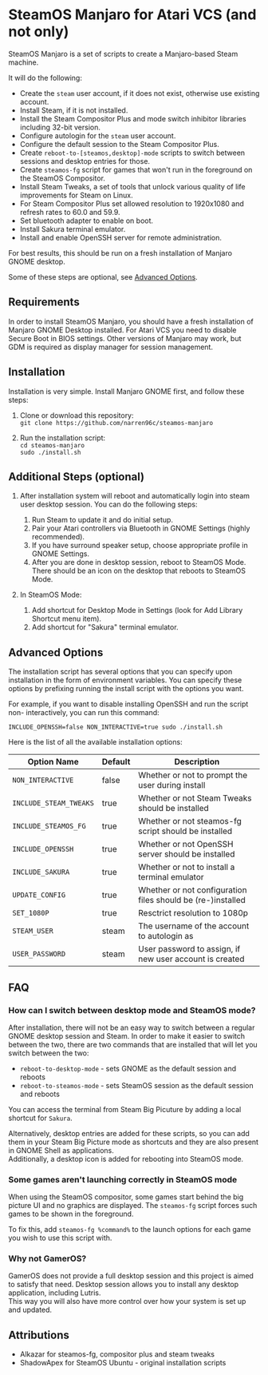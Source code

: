 # SteamOS Manjaro for Atari VCS (and not only)

SteamOS Manjaro is a set of scripts to create a Manjaro-based Steam machine.

It will do the following:

* Create the `steam` user account, if it does not exist, otherwise use existing account.
* Install Steam, if it is not installed.
* Install the Steam Compositor Plus and mode switch inhibitor libraries including 32-bit version.
* Configure autologin for the `steam` user account.
* Configure the default session to the Steam Compositor Plus.
* Create `reboot-to-[steamos,desktop]-mode` scripts to switch between sessions and desktop entries for those.
* Create `steamos-fg` script for games that won't run in the foreground on the SteamOS Compositor.
* Install Steam Tweaks, a set of tools that unlock various quality of life improvements for Steam on Linux.
* For Steam Compositor Plus set allowed resolution to 1920x1080 and refresh rates to 60.0 and 59.9.
* Set bluetooth adapter to enable on boot.
* Install Sakura terminal emulator.
* Install and enable OpenSSH server for remote administration.

For best results, this should be run on a fresh installation of
Manjaro GNOME desktop.

Some of these steps are optional, see [Advanced Options](#advanced-options).

## Requirements
In order to install SteamOS Manjaro, you should have a fresh installation of Manjaro GNOME Desktop 
installed. For Atari VCS you need to disable Secure Boot in BIOS settings.
Other versions of Manjaro may work, but GDM is required as display manager for session management.

## Installation
Installation is very simple. Install Manjaro GNOME first, and follow these steps:

1. Clone or download this repository:  
`git clone https://github.com/narren96c/steamos-manjaro`  

2. Run the installation script:  
`cd steamos-manjaro`  
`sudo ./install.sh`  

## Additional Steps (optional)
1. After installation system will reboot and automatically login into steam user desktop session. You can do the following steps:
   1. Run Steam to update it and do initial setup.
   2. Pair your Atari controllers via Bluetooth in GNOME Settings (highly recommended).
   3. If you have surround speaker setup, choose appropriate profile in GNOME Settings.
   4. After you are done in desktop session, reboot to SteamOS Mode. There should be an icon on the desktop that reboots to SteamOS Mode.

2. In SteamOS Mode:
   1. Add shortcut for Desktop Mode in Settings (look for Add Library Shortcut menu item).
   2. Add shortcut for "Sakura" terminal emulator.
   
## Advanced Options
The installation script has several options that you can specify upon installation
in the form of environment variables. You can specify these options by prefixing
running the install script with the options you want.

For example, if you want to disable installing OpenSSH and run the script non-
interactively, you can run this command:

`INCLUDE_OPENSSH=false NON_INTERACTIVE=true sudo ./install.sh`

Here is the list of all the available installation options:

| Option Name            | Default | Description                                                 |
| ---------------------- | ------- | ----------------------------------------------------------- |
| `NON_INTERACTIVE`      | false   | Whether or not to prompt the user during install            |
| `INCLUDE_STEAM_TWEAKS` | true    | Whether or not Steam Tweaks should be installed             |
| `INCLUDE_STEAMOS_FG`   | true    | Whether or not steamos-fg script should be installed        |
| `INCLUDE_OPENSSH`      | true    | Whether or not OpenSSH server should be installed           |
| `INCLUDE_SAKURA`       | true    | Whether or not to install a terminal emulator               |
| `UPDATE_CONFIG`        | true    | Whether or not configuration files should be (re-)installed |
| `SET_1080P`            | true    | Resctrict resolution to 1080p                               |
| `STEAM_USER`           | steam   | The username of the account to autologin as                 |
| `USER_PASSWORD`        | steam   | User password to assign, if new user account is created     |



## FAQ

### How can I switch between desktop mode and SteamOS mode?

After installation, there will not be an easy way to switch between a regular
GNOME desktop session and Steam. In order to make it easier to switch between
the two, there are two commands that are installed that will let you switch 
between the two:

* `reboot-to-desktop-mode` - sets GNOME as the default session and reboots
* `reboot-to-steamos-mode` - sets SteamOS session as the default session and reboots

You can access the terminal from Steam Big Picuture by adding a local shortcut for `Sakura`.

Alternatively, desktop entries are added for these scripts, so you can add them in 
your Steam Big Picture mode as shortcuts and they are also present in GNOME Shell as applications.  
Additionally, a desktop icon is added for rebooting into SteamOS mode.

### Some games aren't launching correctly in SteamOS mode
When using the SteamOS compositor, some games start behind the big picture UI and
no graphics are displayed. The `steamos-fg` script forces such games to be shown 
in the foreground.

To fix this, add `steamos-fg %command%` to the launch options for each game you 
wish to use this script with.

### Why not GamerOS?
GamerOS does not provide a full desktop session and this project is aimed to satisfy that need.
Desktop session allows you to install any desktop application, including Lutris.  
This way you will also have more control over how your system is set up and updated.

## Attributions
* Alkazar for steamos-fg, compositor plus and steam tweaks
* ShadowApex for SteamOS Ubuntu - original installation scripts

